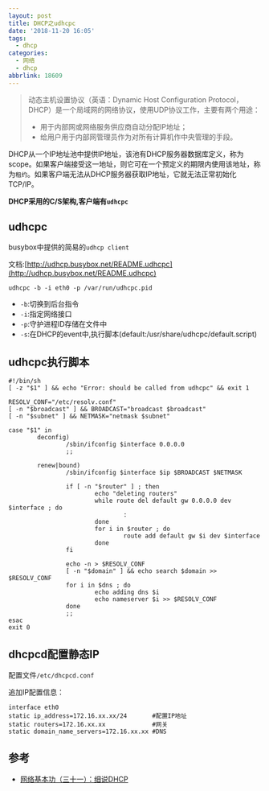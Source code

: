 ```yaml
---
layout: post
title: DHCP之udhcpc
date: '2018-11-20 16:05'
tags:
  - dhcp
categories:
  - 网络
  - dhcp
abbrlink: 18609
---
```


> 动态主机设置协议（英语：Dynamic Host Configuration Protocol，DHCP）是一个局域网的网络协议，使用UDP协议工作，主要有两个用途：
> - 用于内部网或网络服务供应商自动分配IP地址；
> - 给用户用于内部网管理员作为对所有计算机作中央管理的手段。

DHCP从一个IP地址池中提供IP地址，该池有DHCP服务器数据库定义，称为scope。如果客户端接受这一地址，则它可在一个预定义的期限内使用该地址，称为`租约`。如果客户端无法从DHCP服务器获取IP地址，它就无法正常初始化TCP/IP。

**DHCP采用的C/S架构,客户端有`udhcpc`**
<!--more-->

## udhcpc

busybox中提供的简易的`udhcp client`

文档:[http://udhcp.busybox.net/README.udhcpc](http://udhcp.busybox.net/README.udhcpc)

```
udhcpc -b -i eth0 -p /var/run/udhcpc.pid
```
- `-b`:切换到后台指令
- `-i`:指定网络接口
- `-p`:守护进程ID存储在文件中
- `-s`:在DHCP的event中,执行脚本(default:/usr/share/udhcpc/default.script)

## udhcpc执行脚本

```
#!/bin/sh
[ -z "$1" ] && echo "Error: should be called from udhcpc" && exit 1

RESOLV_CONF="/etc/resolv.conf"
[ -n "$broadcast" ] && BROADCAST="broadcast $broadcast"
[ -n "$subnet" ] && NETMASK="netmask $subnet"

case "$1" in
        deconfig)
                /sbin/ifconfig $interface 0.0.0.0
                ;;

        renew|bound)
                /sbin/ifconfig $interface $ip $BROADCAST $NETMASK

                if [ -n "$router" ] ; then
                        echo "deleting routers"
                        while route del default gw 0.0.0.0 dev $interface ; do
                                :
                        done
                        for i in $router ; do
                                route add default gw $i dev $interface
                        done
                fi

                echo -n > $RESOLV_CONF
                [ -n "$domain" ] && echo search $domain >> $RESOLV_CONF
                for i in $dns ; do
                        echo adding dns $i
                        echo nameserver $i >> $RESOLV_CONF
                done
                ;;
esac
exit 0
```

## dhcpcd配置静态IP

配置文件`/etc/dhcpcd.conf`

追加IP配置信息：
```
interface eth0
static ip_address=172.16.xx.xx/24       #配置IP地址
static routers=172.16.xx.xx             #网关
static domain_name_servers=172.16.xx.xx #DNS
```

## 参考

* [网络基本功（三十一）：细说DHCP](https://wizardforcel.gitbooks.io/network-basic/content/30.html)
